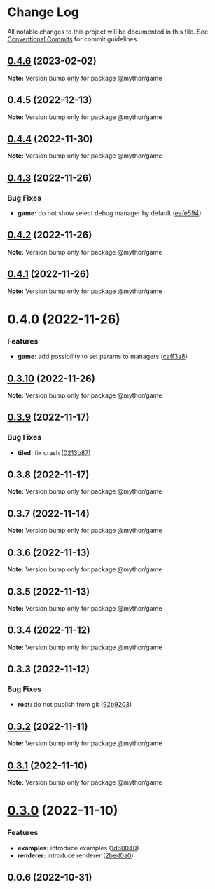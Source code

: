 # Change Log

All notable changes to this project will be documented in this file.
See [Conventional Commits](https://conventionalcommits.org) for commit guidelines.

## [0.4.6](https://github.com/desaintvincent/mythor/compare/@mythor/game@0.4.5...@mythor/game@0.4.6) (2023-02-02)

**Note:** Version bump only for package @mythor/game

## 0.4.5 (2022-12-13)

**Note:** Version bump only for package @mythor/game

## [0.4.4](https://github.com/desaintvincent/mythor/compare/@mythor/game@0.4.3...@mythor/game@0.4.4) (2022-11-30)

**Note:** Version bump only for package @mythor/game

## [0.4.3](https://github.com/desaintvincent/mythor/compare/@mythor/game@0.4.2...@mythor/game@0.4.3) (2022-11-26)

### Bug Fixes

- **game:** do not show select debug manager by default ([eafe594](https://github.com/desaintvincent/mythor/commit/eafe594dc2ec66dac64b8a687d92ef069291a211))

## [0.4.2](https://github.com/desaintvincent/mythor/compare/@mythor/game@0.4.1...@mythor/game@0.4.2) (2022-11-26)

**Note:** Version bump only for package @mythor/game

## [0.4.1](https://github.com/desaintvincent/mythor/compare/@mythor/game@0.4.0...@mythor/game@0.4.1) (2022-11-26)

**Note:** Version bump only for package @mythor/game

# 0.4.0 (2022-11-26)

### Features

- **game:** add possibility to set params to managers ([caff3a8](https://github.com/desaintvincent/mythor/commit/caff3a87584547b288a8799aac713904a6837e03))

## [0.3.10](https://github.com/desaintvincent/mythor/compare/@mythor/game@0.3.9...@mythor/game@0.3.10) (2022-11-26)

**Note:** Version bump only for package @mythor/game

## [0.3.9](https://github.com/desaintvincent/mythor/compare/@mythor/game@0.3.8...@mythor/game@0.3.9) (2022-11-17)

### Bug Fixes

- **tiled:** fix crash ([0213b87](https://github.com/desaintvincent/mythor/commit/0213b872d42158d89858e8d62fff1473316b3493))

## 0.3.8 (2022-11-17)

**Note:** Version bump only for package @mythor/game

## 0.3.7 (2022-11-14)

**Note:** Version bump only for package @mythor/game

## 0.3.6 (2022-11-13)

**Note:** Version bump only for package @mythor/game

## 0.3.5 (2022-11-13)

**Note:** Version bump only for package @mythor/game

## 0.3.4 (2022-11-12)

**Note:** Version bump only for package @mythor/game

## 0.3.3 (2022-11-12)

### Bug Fixes

- **root:** do not publish from git ([92b9203](https://github.com/desaintvincent/mythor/commit/92b920302e85ccf1d91dcabf2351ed5c4d92f249))

## [0.3.2](https://github.com/desaintvincent/mythor/compare/@mythor/game@0.3.1...@mythor/game@0.3.2) (2022-11-11)

**Note:** Version bump only for package @mythor/game

## [0.3.1](https://github.com/desaintvincent/mythor/compare/@mythor/game@0.3.0...@mythor/game@0.3.1) (2022-11-10)

**Note:** Version bump only for package @mythor/game

# [0.3.0](https://github.com/desaintvincent/mythor/compare/@mythor/game@0.0.3...@mythor/game@0.3.0) (2022-11-10)

### Features

- **examples:** introduce examples ([1d60040](https://github.com/desaintvincent/mythor/commit/1d60040d84c05ab1b7e65cc74bf74e14510b4370))
- **renderer:** introduce renderer ([2bed0a0](https://github.com/desaintvincent/mythor/commit/2bed0a0a84108edef6291d5a3de201e284e36f4c))

## 0.0.6 (2022-10-31)
